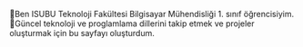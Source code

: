📍Ben ISUBU Teknoloji Fakültesi Bilgisayar Mühendisliği 1. sınıf öğrencisiyim.
📍Güncel teknoloji ve proglamlama dillerini takip etmek ve projeler oluşturmak için bu sayfayı oluşturdum.

